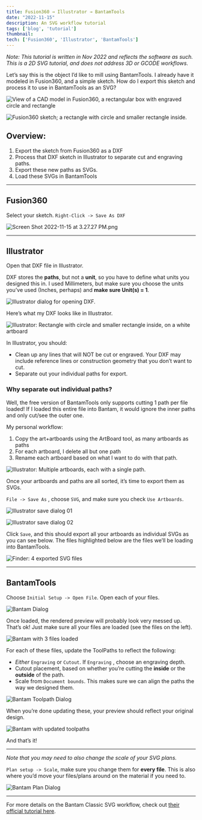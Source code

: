 ```yaml
---
title: Fusion360 → Illustrator → BantamTools
date: "2022-11-15"
description: An SVG workflow tutorial
tags: ['blog', 'tutorial']
thumbnail:
tech: ['Fusion360', 'Illustrator', 'BantamTools']
---
```

*Note: This tutorial is written in Nov 2022 and reflects the software as such. This is a 2D SVG tutorial, and does not address 3D or GCODE workflows.*

Let’s say this is the object I’d like to mill using BantamTools. I already have it modeled in Fusion360, and a simple sketch. How do I export this sketch and process it to use in BantamTools as an SVG?

![View of a CAD model in Fusion360, a rectangular box with engraved circle and rectangle](./Screen_Shot_2022-11-15_at_3.26.55_PM.png)

![Fusion360 sketch; a rectangle with circle and smaller rectangle inside.](./Screen_Shot_2022-11-15_at_3.33.51_PM.png)

## Overview:

1. Export the sketch from Fusion360 as a DXF
2. Process that DXF sketch in Illustrator to separate cut and engraving paths.
3. Export these new paths as SVGs.
4. Load these SVGs in BantamTools

---

## Fusion360

Select your sketch. `Right-Click -> Save As DXF`

![Screen Shot 2022-11-15 at 3.27.27 PM.png](./Screen_Shot_2022-11-15_at_3.27.27_PM.png)

---

## Illustrator

Open that DXF file in Illustrator.

DXF stores the **paths**, but not a **unit**, so you have to define what units you designed this in. I used Millimeters, but make sure you choose the units you’ve used (Inches, perhaps) and **make sure Unit(s) = 1**.

![Illustrator dialog for opening DXF.](./Screen_Shot_2022-11-15_at_3.28.41_PM.png)

Here’s what my DXF looks like in Illustrator.

![Illustrator: Rectangle with circle and smaller rectangle inside, on a white artboard](./Screen_Shot_2022-11-15_at_3.29.01_PM.png)

In Illustrator, you should:

- Clean up any lines that will NOT be cut or engraved. Your DXF may include reference lines or construction geometry that you don’t want to cut.
- Separate out your individual paths for export.

### Why separate out individual paths?

Well, the free version of BantamTools only supports cutting 1 path per file loaded! If I loaded this entire file into Bantam, it would ignore the inner paths and only cut/see the outer one.

My personal workflow:

1. Copy the art+artboards using the ArtBoard tool, as many artboards as paths
2. For each artboard, I delete all but one path
3. Rename each artboard based on what I want to do with that path.

![Illustrator: Multiple artboards, each with a single path.](./Screen_Shot_2022-11-15_at_3.35.52_PM.png)

Once your artboards and paths are all sorted, it’s time to export them as SVGs.

`File -> Save As` , choose `SVG`, and make sure you check `Use Artboards`.

![Illustrator save dialog 01](./Screen_Shot_2022-11-15_at_4.14.06_PM.png)

![Illustrator save dialog 02](./Screen_Shot_2022-11-15_at_3.44.15_PM.png)

Click `Save`, and this should export all your artboards as individual SVGs as you can see below. The files highlighted below are the files we’ll be loading into BantamTools.

![Finder: 4 exported SVG files](./Screen_Shot_2022-11-15_at_4.12.29_PM.png)

---

## BantamTools

Choose `Initial Setup -> Open File`. Open each of your files.

![Bantam Dialog](./Screen_Shot_2022-11-15_at_4.19.22_PM.png)

Once loaded, the rendered preview will probably look very messed up. That’s ok! Just make sure all your files are loaded (see the files on the left).

![Bantam with 3 files loaded](./Screen_Shot_2022-11-15_at_4.20.27_PM.png)

For each of these files, update the ToolPaths to reflect the following:

- _Either_ `Engraving` or `Cutout`. If `Engraving` , choose an engraving depth.
- Cutout placement, based on whether you’re cutting the **inside** or the **outside** of the path.
- Scale from `Document bounds`. This makes sure we can align the paths the way we designed them.

![Bantam Toolpath Dialog](./Screen_Shot_2022-11-15_at_4.21.33_PM.png)

When you’re done updating these, your preview should reflect your original design.

![Bantam with updated toolpaths](./Screen_Shot_2022-11-15_at_4.26.43_PM.png)

And that’s it!

---

*Note that you may need to also change the scale of your SVG plans.*

`Plan setup -> Scale`, make sure you change them for **every file**. This is also where you’d move your files/plans around on the material if you need to.

![Bantam Plan Dialog](./Screen_Shot_2022-11-15_at_4.41.44_PM.png)

---

For more details on the Bantam Classic SVG workflow, check out [their official tutorial here](https://support.bantamtools.com/hc/en-us/articles/360051958314-Classic-Advanced-SVG-Workflows).
